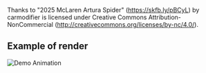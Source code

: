 Thanks to "2025 McLaren Artura Spider" (https://skfb.ly/pBCyL) by carmodifier is licensed under Creative Commons Attribution-NonCommercial (http://creativecommons.org/licenses/by-nc/4.0/).

## Example of render

![Demo Animation](./example/demo.gif)


